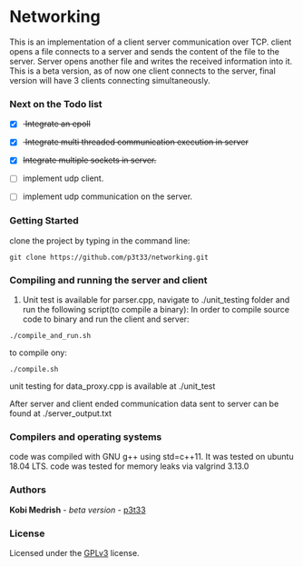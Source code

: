 # Networking
This is an implementation of a client server communication over TCP.
client opens a file connects to a server and sends the content of the file to
the server. Server opens another file and writes the received information into
it. This is a beta version, as of now one client connects to the server, final
version will have 3 clients connecting simultaneously.

### Next on the Todo list
- [x] <del> Integrate an epoll </del>
- [x] <del> Integrate multi threaded communication execution in server</del>
- [X] <del>Integrate multiple sockets in server.</del> 
- [ ] implement udp client.
- [ ] implement udp communication on the server. 


### Getting Started
clone the project by typing in the command line:
```
git clone https://github.com/p3t33/networking.git
```

### Compiling and running the server and client
1. Unit test is available for parser.cpp, navigate to ./unit_testing folder and
   run the following script(to compile a binary):
In order to compile source code to binary and run the client and server: 
```
./compile_and_run.sh
```
to compile ony:
```
./compile.sh
```
unit testing for data_proxy.cpp is available at ./unit_test

After server and client ended communication data sent to server can be found
at ./server_output.txt

### Compilers and operating systems
code was compiled with GNU g++ using std=c++11. It was tested on ubuntu 18.04 LTS.
code was tested for memory leaks via valgrind 3.13.0

### Authors

**Kobi Medrish** - *beta version* - [p3t33](https://github.com/p3t33)

### License

Licensed under the [GPLv3](http://www.gnu.org/licenses/gpl-3.0.html) license.